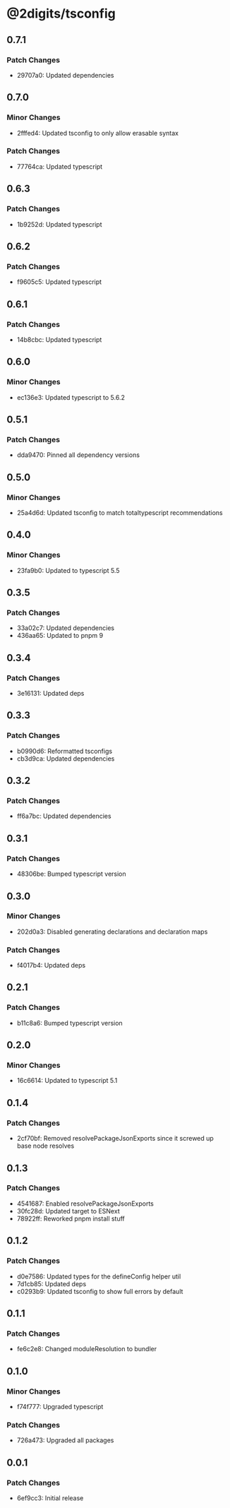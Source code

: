 # @2digits/tsconfig

## 0.7.1

### Patch Changes

- 29707a0: Updated dependencies

## 0.7.0

### Minor Changes

- 2fffed4: Updated tsconfig to only allow erasable syntax

### Patch Changes

- 77764ca: Updated typescript

## 0.6.3

### Patch Changes

- 1b9252d: Updated typescript

## 0.6.2

### Patch Changes

- f9605c5: Updated typescript

## 0.6.1

### Patch Changes

- 14b8cbc: Updated typescript

## 0.6.0

### Minor Changes

- ec136e3: Updated typescript to 5.6.2

## 0.5.1

### Patch Changes

- dda9470: Pinned all dependency versions

## 0.5.0

### Minor Changes

- 25a4d6d: Updated tsconfig to match totaltypescript recommendations

## 0.4.0

### Minor Changes

- 23fa9b0: Updated to typescript 5.5

## 0.3.5

### Patch Changes

- 33a02c7: Updated dependencies
- 436aa65: Updated to pnpm 9

## 0.3.4

### Patch Changes

- 3e16131: Updated deps

## 0.3.3

### Patch Changes

- b0990d6: Reformatted tsconfigs
- cb3d9ca: Updated dependencies

## 0.3.2

### Patch Changes

- ff6a7bc: Updated dependencies

## 0.3.1

### Patch Changes

- 48306be: Bumped typescript version

## 0.3.0

### Minor Changes

- 202d0a3: Disabled generating declarations and declaration maps

### Patch Changes

- f4017b4: Updated deps

## 0.2.1

### Patch Changes

- b11c8a6: Bumped typescript version

## 0.2.0

### Minor Changes

- 16c6614: Updated to typescript 5.1

## 0.1.4

### Patch Changes

- 2cf70bf: Removed resolvePackageJsonExports since it screwed up base node resolves

## 0.1.3

### Patch Changes

- 4541687: Enabled resolvePackageJsonExports
- 30fc28d: Updated target to ESNext
- 78922ff: Reworked pnpm install stuff

## 0.1.2

### Patch Changes

- d0e7586: Updated types for the defineConfig helper util
- 7d1cb85: Updated deps
- c0293b9: Updated tsconfig to show full errors by default

## 0.1.1

### Patch Changes

- fe6c2e8: Changed moduleResolution to bundler

## 0.1.0

### Minor Changes

- f74f777: Upgraded typescript

### Patch Changes

- 726a473: Upgraded all packages

## 0.0.1

### Patch Changes

- 6ef9cc3: Initial release
